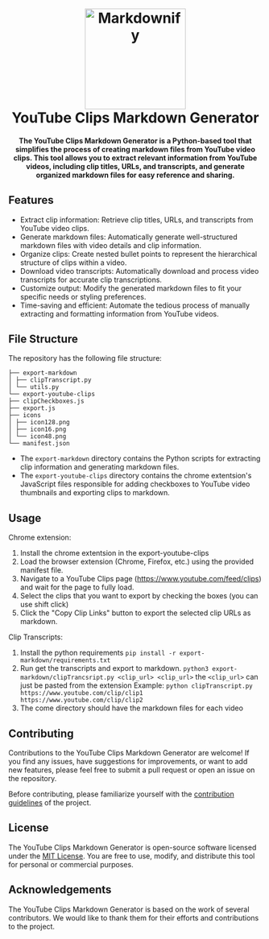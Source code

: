 <h1 align="center">
    <img src="https://em-content.zobj.net/thumbs/240/facebook/355/film-frames_1f39e-fe0f.png" alt="Markdownify" width="200">
    <br>
    YouTube Clips Markdown Generator
</h1>

<h4 align="center">The YouTube Clips Markdown Generator is a Python-based tool that simplifies the process of creating markdown files from YouTube video clips. This tool allows you to extract relevant information from YouTube videos, including clip titles, URLs, and transcripts, and generate organized markdown files for easy reference and sharing.

</h4>

## Features

- Extract clip information: Retrieve clip titles, URLs, and transcripts from YouTube video clips.
- Generate markdown files: Automatically generate well-structured markdown files with video details and clip information.
- Organize clips: Create nested bullet points to represent the hierarchical structure of clips within a video.
- Download video transcripts: Automatically download and process video transcripts for accurate clip transcriptions.
- Customize output: Modify the generated markdown files to fit your specific needs or styling preferences.
- Time-saving and efficient: Automate the tedious process of manually extracting and formatting information from YouTube videos.

## File Structure

The repository has the following file structure:
```
├── export-markdown
│ ├── clipTranscript.py
│ └── utils.py
└── export-youtube-clips
├── clipCheckboxes.js
├── export.js
├── icons
│ ├── icon128.png
│ ├── icon16.png
│ └── icon48.png
└── manifest.json
```
- The `export-markdown` directory contains the Python scripts for extracting clip information and generating markdown files.
- The `export-youtube-clips` directory contains the chrome extentsion's JavaScript files responsible for adding checkboxes to YouTube video thumbnails and exporting clips to markdown.

## Usage

Chrome extension:

1. Install the chrome extentsion in the export-youtube-clips
2. Load the browser extension (Chrome, Firefox, etc.) using the provided manifest file.
3. Navigate to a YouTube Clips page (https://www.youtube.com/feed/clips) and wait for the page to fully load.
4. Select the clips that you want to export by checking the boxes (you can use shift click)
5. Click the "Copy Clip Links" button to export the selected clip URLs as markdown.

Clip Transcripts:

1. Install the python requirements
   `pip install -r export-markdown/requirements.txt`
2. Run get the transcripts and export to markdown.
   `python3 export-markdown/clipTrancsript.py <clip_url> <clip_url>`
   the `<clip_url>` can just be pasted from the extension
   Example: `python clipTranscript.py https://www.youtube.com/clip/clip1 https://www.youtube.com/clip/clip2`
3. The come directory should have the markdown files for each video

## Contributing

Contributions to the YouTube Clips Markdown Generator are welcome! If you find any issues, have suggestions for improvements, or want to add new features, please feel free to submit a pull request or open an issue on the repository.

Before contributing, please familiarize yourself with the [contribution guidelines](CONTRIBUTING.md) of the project.

## License

The YouTube Clips Markdown Generator is open-source software licensed under the [MIT License](LICENSE). You are free to use, modify, and distribute this tool for personal or commercial purposes.

## Acknowledgements

The YouTube Clips Markdown Generator is based on the work of several contributors. We would like to thank them for their efforts and contributions to the project.
